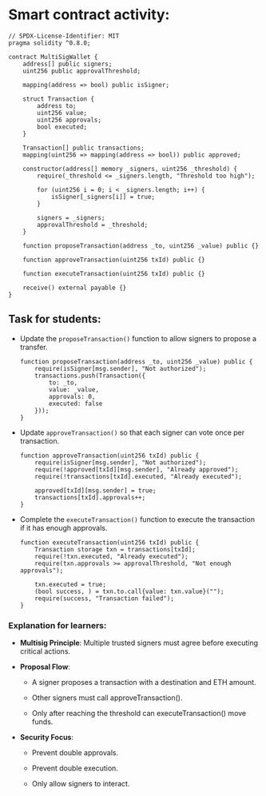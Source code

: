 # Smart contract activity:

```solidity
// SPDX-License-Identifier: MIT
pragma solidity ^0.8.0;

contract MultiSigWallet {
    address[] public signers;
    uint256 public approvalThreshold;

    mapping(address => bool) public isSigner;

    struct Transaction {
        address to;
        uint256 value;
        uint256 approvals;
        bool executed;
    }

    Transaction[] public transactions;
    mapping(uint256 => mapping(address => bool)) public approved;

    constructor(address[] memory _signers, uint256 _threshold) {
        require(_threshold <= _signers.length, "Threshold too high");

        for (uint256 i = 0; i < _signers.length; i++) {
            isSigner[_signers[i]] = true;
        }

        signers = _signers;
        approvalThreshold = _threshold;
    }

    function proposeTransaction(address _to, uint256 _value) public {}

    function approveTransaction(uint256 txId) public {}

    function executeTransaction(uint256 txId) public {}

    receive() external payable {}
}
```

## Task for students:

- Update the `proposeTransaction()` function to allow signers to propose a transfer.

  ```solidity
  function proposeTransaction(address _to, uint256 _value) public {
      require(isSigner[msg.sender], "Not authorized");
      transactions.push(Transaction({
          to: _to,
          value: _value,
          approvals: 0,
          executed: false
      }));
  }
  ```

- Update `approveTransaction()` so that each signer can vote once per transaction.

  ```solidity
  function approveTransaction(uint256 txId) public {
      require(isSigner[msg.sender], "Not authorized");
      require(!approved[txId][msg.sender], "Already approved");
      require(!transactions[txId].executed, "Already executed");

      approved[txId][msg.sender] = true;
      transactions[txId].approvals++;
  }
  ```

- Complete the `executeTransaction()` function to execute the transaction if it has enough approvals.

  ```solidity
  function executeTransaction(uint256 txId) public {
      Transaction storage txn = transactions[txId];
      require(!txn.executed, "Already executed");
      require(txn.approvals >= approvalThreshold, "Not enough approvals");

      txn.executed = true;
      (bool success, ) = txn.to.call{value: txn.value}("");
      require(success, "Transaction failed");
  }
  ```

### Explanation for learners:

- **Multisig Principle**: Multiple trusted signers must agree before executing critical actions.

- **Proposal Flow**:

  - A signer proposes a transaction with a destination and ETH amount.

  - Other signers must call approveTransaction().

  - Only after reaching the threshold can executeTransaction() move funds.

- **Security Focus**:

  - Prevent double approvals.

  - Prevent double execution.

  - Only allow signers to interact.
